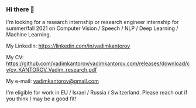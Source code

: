 ### Hi there 👋

I'm looking for a research internship or research engineer internship for summer/fall 2021 on Computer Vision / Speech / NLP / Deep Learning / Machine Learning.

My LinkedIn: https://linkedin.com/in/vadimkantorov

My CV: https://github.com/vadimkantorov/vadimkantorov.com/releases/download/cv/cv_KANTOROV_Vadim_research.pdf

My e-mail: vadimkantorov@gmail.com

I'm eligible for work in EU / Israel / Russia / Switzerland. Please reach out if you think I may be a good fit!
